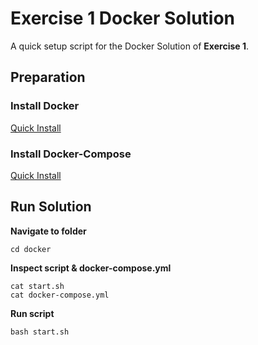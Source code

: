 # Exercise 1 Docker Solution

A quick setup script for the Docker Solution of **Exercise 1**.

## Preparation

### Install Docker

[Quick Install](https://docs.docker.com/get-docker/)

### Install Docker-Compose

[Quick Install](https://docs.docker.com/compose/install/)

## Run Solution

**Navigate to folder**
```
cd docker
```

**Inspect script & docker-compose.yml**

```
cat start.sh
cat docker-compose.yml
```

**Run script**

```
bash start.sh
```


